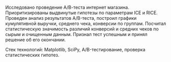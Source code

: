 Исследовано проведение А/В-теста интернет магазина. Приоритизированы выдвинутые гипотезы по параметрам ICE и RICE. Проведен анализ
результатов A/B-теста, построил графики кумулятивной выручки, среднего чека,
конверсии по группам. Посчитал статистическую значимость различий конверсий
и средних чеков по сырым и очищенным данным. Признал тест успешным и принял решение об его окончании.

Стек технологий: Matplotlib, SciPy, A/B-тестирование, проверка статистических гипотез.

